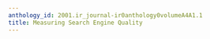```yaml
---
anthology_id: 2001.ir_journal-ir0anthology0volumeA4A1.1
title: Measuring Search Engine Quality
---
```

